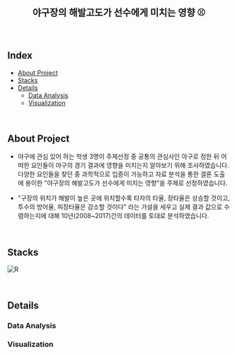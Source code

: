 <h2 align="center">야구장의 해발고도가 선수에게 미치는 영향 ⚾️</h1>

&nbsp;

## Index

* [About Project](#about-Project)
* [Stacks](#stacks)
* [Details](#details)
  * [Data Analysis](#data-Analysis)
  * [Visualization](#visualization)

&nbsp;&nbsp;&nbsp;

## About Project

- 야구에 관심 있어 하는 학생 3명이 주제선정 중 공통의 관심사인 야구로 정한 뒤 어떠한 요인들이 야구의 경기 결과에 영향을 미치는지 알아보기 위해 조사하였습니다.
  다양한 요인들을 찾던 중 과학적으로 입증이 가능하고 자료 분석을 통한 결론 도출에 용이한 "야구장의 해발고도가 선수에게 미치는 영향"을 주제로 선정하였습니다.

- "구장의 위치가 해발이 높은 곳에 위치할수록 타자의 타율, 장타율은 상승할 것이고, 투수의 방어율, 피장타율은 감소할 것이다" 라는 가설을 세우고 실제 결과 값으로 수렴하는지에 대해 10년(2008~2017)간의 데이터를 토대로 분석하였습니다.

&nbsp;

## Stacks
![R](https://img.shields.io/badge/-R-276DC3?style=flat-square&logo=R&logoColor=white)

&nbsp;

## Details

### Data Analysis

### Visualization
